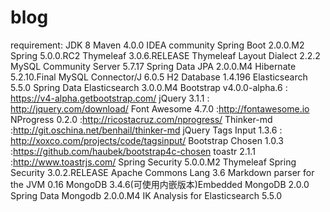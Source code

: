 # blog
requirement:
JDK 8
Maven 4.0.0
IDEA community
Spring Boot 2.0.0.M2
Spring 5.0.0.RC2
Thymeleaf 3.0.6.RELEASE
Thymeleaf Layout Dialect 2.2.2
MySQL Community Server 5.7.17
Spring Data JPA 2.0.0.M4
Hibernate 5.2.10.Final
MySQL Connector/J 6.0.5
H2 Database 1.4.196
Elasticsearch 5.5.0
Spring Data Elasticsearch 3.0.0.M4
Bootstrap v4.0.0-alpha.6 : https://v4-alpha.getbootstrap.com/
jQuery 3.1.1 : http://jquery.com/download/
Font Awesome 4.7.0 :http://fontawesome.io
NProgress 0.2.0 :http://ricostacruz.com/nprogress/
Thinker-md :http://git.oschina.net/benhail/thinker-md
jQuery Tags Input 1.3.6 : http://xoxco.com/projects/code/tagsinput/
Bootstrap Chosen 1.0.3 :https://github.com/haubek/bootstrap4c-chosen
toastr 2.1.1 :http://www.toastrjs.com/
Spring Security 5.0.0.M2
Thymeleaf Spring Security 3.0.2.RELEASE
Apache Commons Lang 3.6
Markdown parser for the JVM 0.16
MongoDB 3.4.6(可使用内嵌版本)Embedded MongoDB 2.0.0
Spring Data Mongodb 2.0.0.M4
IK Analysis for Elasticsearch 5.5.0

